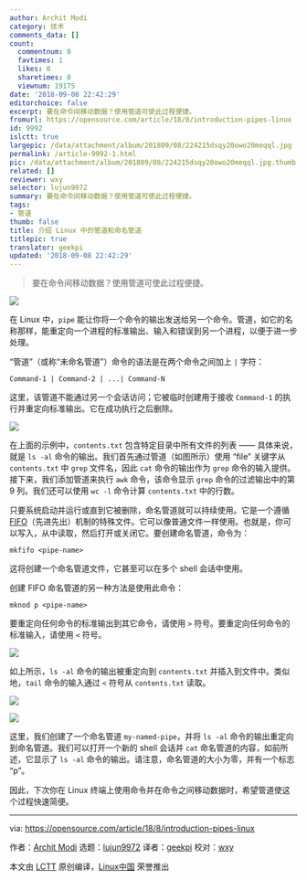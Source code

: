 ```yaml
---
author: Archit Modi
category: 技术
comments_data: []
count:
  commentnum: 0
  favtimes: 1
  likes: 0
  sharetimes: 0
  viewnum: 19175
date: '2018-09-08 22:42:29'
editorchoice: false
excerpt: 要在命令间移动数据？使用管道可使此过程便捷。
fromurl: https://opensource.com/article/18/8/introduction-pipes-linux
id: 9992
islctt: true
largepic: /data/attachment/album/201809/08/224215dsqy20owo20meqql.jpg
permalink: /article-9992-1.html
pic: /data/attachment/album/201809/08/224215dsqy20owo20meqql.jpg.thumb.jpg
related: []
reviewer: wxy
selector: lujun9972
summary: 要在命令间移动数据？使用管道可使此过程便捷。
tags:
- 管道
thumb: false
title: 介绍 Linux 中的管道和命名管道
titlepic: true
translator: geekpi
updated: '2018-09-08 22:42:29'
---
```



> 
> 要在命令间移动数据？使用管道可使此过程便捷。
> 
> 
> 


![](/data/attachment/album/201809/08/224215dsqy20owo20meqql.jpg)


在 Linux 中，`pipe` 能让你将一个命令的输出发送给另一个命令。管道，如它的名称那样，能重定向一个进程的标准输出、输入和错误到另一个进程，以便于进一步处理。


“管道”（或称“未命名管道”）命令的语法是在两个命令之间加上 `|` 字符：



```
Command-1 | Command-2 | ...| Command-N
```

这里，该管道不能通过另一个会话访问；它被临时创建用于接收 `Command-1` 的执行并重定向标准输出。它在成功执行之后删除。


![](/data/attachment/album/201809/08/224237o3aia39nx5q9lbds.png)


在上面的示例中，`contents.txt` 包含特定目录中所有文件的列表 —— 具体来说，就是 `ls -al` 命令的输出。我们首先通过管道（如图所示）使用 “file” 关键字从 `contents.txt` 中 `grep` 文件名，因此 `cat` 命令的输出作为 `grep` 命令的输入提供。接下来，我们添加管道来执行 `awk` 命令，该命令显示 `grep` 命令的过滤输出中的第 9 列。我们还可以使用 `wc -l` 命令计算 `contents.txt` 中的行数。


只要系统启动并运行或直到它被删除，命名管道就可以持续使用。它是一个遵循 [FIFO](https://en.wikipedia.org/wiki/FIFO_(computing_and_electronics))（先进先出）机制的特殊文件。它可以像普通文件一样使用。也就是，你可以写入，从中读取，然后打开或关闭它。要创建命名管道，命令为：



```
mkfifo <pipe-name>
```

这将创建一个命名管道文件，它甚至可以在多个 shell 会话中使用。


创建 FIFO 命名管道的另一种方法是使用此命令：



```
mknod p <pipe-name>
```

要重定向任何命令的标准输出到其它命令，请使用 `>` 符号。要重定向任何命令的标准输入，请使用 `<` 符号。


![](/data/attachment/album/201809/08/224245n38zpb8p3zl4pcf4.png)


如上所示，`ls -al` 命令的输出被重定向到 `contents.txt` 并插入到文件中。类似地，`tail` 命令的输入通过 `<` 符号从 `contents.txt` 读取。


![](/data/attachment/album/201809/08/224259xzpog83p9nn848wn.png)


![](/data/attachment/album/201809/08/224309ehh9z95mmbbdtxb1.png)


这里，我们创建了一个命名管道 `my-named-pipe`，并将 `ls -al` 命令的输出重定向到命名管道。我们可以打开一个新的 shell 会话并 `cat` 命名管道的内容，如前所述，它显示了 `ls -al` 命令的输出。请注意，命名管道的大小为零，并有一个标志 “p”。


因此，下次你在 Linux 终端上使用命令并在命令之间移动数据时，希望管道使这个过程快速简便。




---


via: <https://opensource.com/article/18/8/introduction-pipes-linux>


作者：[Archit Modi](https://opensource.com/users/architmodi) 选题：[lujun9972](https://github.com/lujun9972) 译者：[geekpi](https://github.com/geekpi) 校对：[wxy](https://github.com/wxy)


本文由 [LCTT](https://github.com/LCTT/TranslateProject) 原创编译，[Linux中国](https://linux.cn/) 荣誉推出